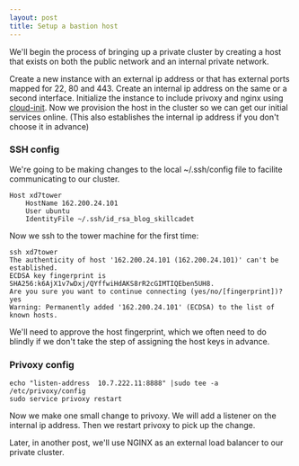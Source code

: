 ```yaml
---
layout: post
title: Setup a bastion host
---
```


We'll begin the process of bringing up a private cluster by creating a host that exists on both the public network and an internal private network.

Create a new instance with an external ip address or that has external ports mapped for 22, 80 and 443.  Create an internal ip address on the same or a second interface.
Initialize the instance to include privoxy and nginx using [cloud-init](https://github.com/iweave/xd7k8s/blob/main/cloud-init/cloud-init-ubuntu2404-proxy-xd7tower.yaml).
Now we provision the host in the cluster so we can get our initial services online. (This also establishes the internal ip address if you don't choose it in advance)


### SSH config

We're going to be making changes to the local ~/.ssh/config file to facilite communicating to our cluster.

```
Host xd7tower
    HostName 162.200.24.101
    User ubuntu
    IdentityFile ~/.ssh/id_rsa_blog_skillcadet
```

Now we ssh to the tower machine for the first time:

```
ssh xd7tower
The authenticity of host '162.200.24.101 (162.200.24.101)' can't be established.
ECDSA key fingerprint is SHA256:k6AjX1v7wDxj/QYffwiHdAKS8rR2cGIMTIQEben5UH8.
Are you sure you want to continue connecting (yes/no/[fingerprint])? yes
Warning: Permanently added '162.200.24.101' (ECDSA) to the list of known hosts.
```

We'll need to approve the host fingerprint, which we often need to do blindly if we don't take the step of assigning the host keys in advance.

### Privoxy config

```
echo "listen-address  10.7.222.11:8888" |sudo tee -a /etc/privoxy/config
sudo service privoxy restart
```

Now we make one small change to privoxy. We will add a listener on the internal ip address. Then we restart privoxy to pick up the change.

Later, in another post, we'll use NGINX as an external load balancer to our private cluster.



